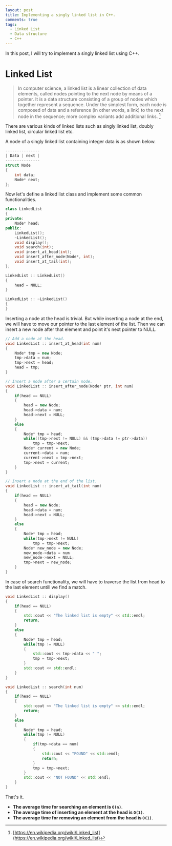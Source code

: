 ```yaml
---
layout: post
title: Implementing a singly linked list in C++.
comments: true
tags:
  - Linked List
  - Data structure
  - C++
---
```


In this post, I will try to implement a singly linked list using C++.

# Linked List
> In computer science, a linked list is a linear collection of data elements, called nodes pointing to the next node by means of a pointer. It is a data structure consisting of a group of nodes which together represent a sequence. Under the simplest form, each node is composed of data and a reference (in other words, a link) to the next node in the sequence; more complex variants add additional links. [^1]

There are various kinds of linked lists such as singly linked list, doubly linked list, circular linked list etc.

A node of a singly linked list containing integer data is as shown below.

```c++
---------------
| Data | next |
---------------  
struct Node
{
    int data;
    Node* next;
};
```

Now let's define a linked list class and implement some common functionalities.

```c++
class LinkedList
{
private:
    Node* head;
public:
    LinkedList();                        
    ~LinkedList();                      
    void display();
    void search(int);
    void insert_at_head(int);               
    void insert_after_node(Node*, int);   
    void insert_at_tail(int);              
};

LinkedList :: LinkedList()
{
    head = NULL;
}

LinkedList :: ~LinkedList()
{
}
```

Inserting a node at the head is trivial. But while inserting a node at the end, we will have to move our pointer to the last element of the list. Then we can insert a new node after that element and point it's next pointer to NULL.

```c++
// Add a node at the head.
void LinkedList :: insert_at_head(int num)
{
    Node* tmp = new Node;
    tmp->data = num;
    tmp->next = head;
    head = tmp;
}

// Insert a node after a certain node.
void LinkedList :: insert_after_node(Node* ptr, int num)
{
    if(head == NULL)
    {
        head = new Node;
        head->data = num;
        head->next = NULL;
    }
    else
    {
        Node* tmp = head;
        while((tmp->next != NULL) && (tmp->data != ptr->data))
            tmp = tmp->next;
        Node* current = new Node;
        current->data = num;
        current->next = tmp->next;
        tmp->next = current;
    }
}

// Insert a node at the end of the list.
void LinkedList :: insert_at_tail(int num)
{
    if(head == NULL)
    {
        head = new Node;
        head->data = num;
        head->next = NULL;
    }
    else
    {
        Node* tmp = head;
        while(tmp->next != NULL)
            tmp = tmp->next;
        Node* new_node = new Node;
        new_node->data = num
        new_node->next = NULL;
        tmp->next = new_node;
    }
}
```

In case of search functionality, we will have to traverse the list from head to the last element untill we find a match.

```c++
void LinkedList :: display()
{
    if(head == NULL)
    {
        std::cout << "The linked list is empty" << std::endl;
        return;
    }
    else
    {
        Node* tmp = head;
        while(tmp != NULL)
        {
            std::cout << tmp->data << " ";
            tmp = tmp->next;
        }
        std::cout << std::endl;
    }
}

void LinkedList :: search(int num)
{
    if(head == NULL)
    {
        std::cout << "The linked list is empty" << std::endl;
        return;
    }
    else
    {
        Node* tmp = head;
        while(tmp != NULL)
        {
            if(tmp->data == num)
            {
                std::cout << "FOUND" << std::endl;
                return;
            }
            tmp = tmp->next;
        }
        std::cout << "NOT FOUND" << std::endl;
    }
}
```

That's it.

* __The average time for searching an element is `O(n)`__.
* __The average time of inserting an element at the head is `O(1)`__.
* __The average time for removing an element from the head is `O(1)`__.

[^1]: [https://en.wikipedia.org/wiki/Linked_list](https://en.wikipedia.org/wiki/Linked_list)
